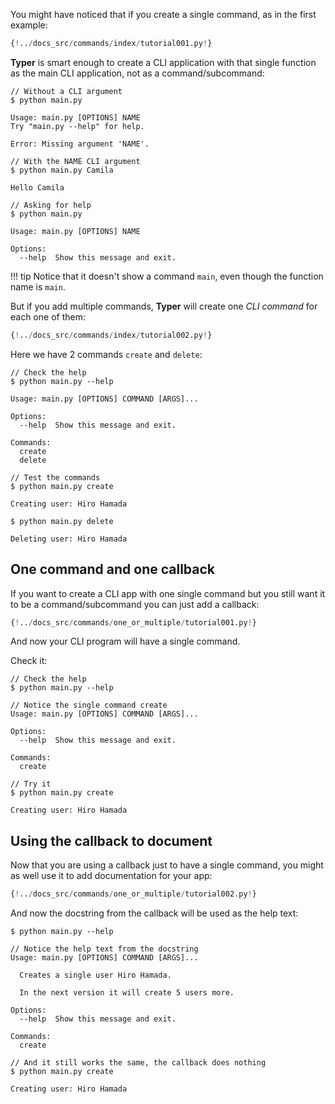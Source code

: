 You might have noticed that if you create a single command, as in the first example:

```Python hl_lines="3  6  12"
{!../docs_src/commands/index/tutorial001.py!}
```

**Typer** is smart enough to create a CLI application with that single function as the main CLI application, not as a command/subcommand:

<div class="termy">

```console
// Without a CLI argument
$ python main.py

Usage: main.py [OPTIONS] NAME
Try "main.py --help" for help.

Error: Missing argument 'NAME'.

// With the NAME CLI argument
$ python main.py Camila

Hello Camila

// Asking for help
$ python main.py

Usage: main.py [OPTIONS] NAME

Options:
  --help  Show this message and exit.
```

</div>

!!! tip
    Notice that it doesn't show a command `main`, even though the function name is `main`.

But if you add multiple commands, **Typer** will create one *CLI command* for each one of them:

```Python hl_lines="6  11"
{!../docs_src/commands/index/tutorial002.py!}
```

Here we have 2 commands `create` and `delete`:

<div class="termy">

```console
// Check the help
$ python main.py --help

Usage: main.py [OPTIONS] COMMAND [ARGS]...

Options:
  --help  Show this message and exit.

Commands:
  create
  delete

// Test the commands
$ python main.py create

Creating user: Hiro Hamada

$ python main.py delete

Deleting user: Hiro Hamada
```

</div>

## One command and one callback

If you want to create a CLI app with one single command but you still want it to be a command/subcommand you can just add a callback:

```Python hl_lines="11 12 13"
{!../docs_src/commands/one_or_multiple/tutorial001.py!}
```

And now your CLI program will have a single command.

Check it:

<div class="termy">

```console
// Check the help
$ python main.py --help

// Notice the single command create
Usage: main.py [OPTIONS] COMMAND [ARGS]...

Options:
  --help  Show this message and exit.

Commands:
  create

// Try it
$ python main.py create

Creating user: Hiro Hamada
```

</div>

## Using the callback to document

Now that you are using a callback just to have a single command, you might as well use it to add documentation for your app:

```Python hl_lines="11 12 13 14 15 16 17"
{!../docs_src/commands/one_or_multiple/tutorial002.py!}
```

And now the docstring from the callback will be used as the help text:

<div class="termy">

```console
$ python main.py --help

// Notice the help text from the docstring
Usage: main.py [OPTIONS] COMMAND [ARGS]...

  Creates a single user Hiro Hamada.

  In the next version it will create 5 users more.

Options:
  --help  Show this message and exit.

Commands:
  create

// And it still works the same, the callback does nothing
$ python main.py create

Creating user: Hiro Hamada
```

</div>
